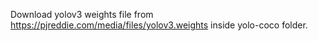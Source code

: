 Download yolov3 weights file from https://pjreddie.com/media/files/yolov3.weights inside yolo-coco folder.